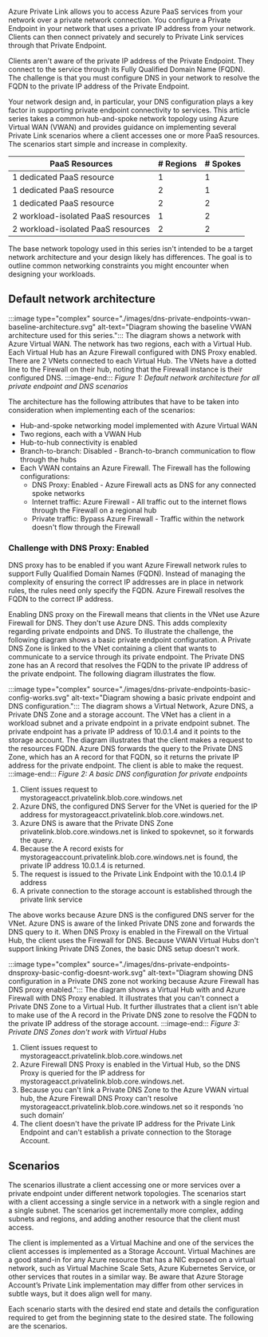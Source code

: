Azure Private Link allows you to access Azure PaaS services from your network over a private network connection. You configure a Private Endpoint in your network that uses a private IP address from your network. Clients can then connect privately and securely to Private Link services through that Private Endpoint.

Clients aren't aware of the private IP address of the Private Endpoint. They connect to the service through its Fully Qualified Domain Name (FQDN). The challenge is that you must configure DNS in your network to resolve the FQDN to the private IP address of the Private Endpoint.

Your network design and, in particular, your DNS configuration plays a key factor in supporting private endpoint connectivity to services. This article series takes a common hub-and-spoke network topology using Azure Virtual WAN (VWAN) and provides guidance on implementing several Private Link scenarios where a client accesses one or more PaaS resources. The scenarios start simple and increase in complexity.

| PaaS Resources | # Regions | # Spokes |
| --- | --- | --- |
| 1 dedicated PaaS resource | 1 | 1 |
| 1 dedicated PaaS resource | 2 | 1 |
| 1 dedicated PaaS resource | 2 | 2 |
| 2 workload-isolated PaaS resources | 1 | 2 |
| 2 workload-isolated PaaS resources | 2 | 2 |

The base network topology used in this series isn't intended to be a target network architecture and your design likely has differences. The goal is to outline common networking constraints you might encounter when designing your workloads.

## Default network architecture

:::image type="complex" source="./images/dns-private-endpoints-vwan-baseline-architecture.svg" alt-text="Diagram showing the baseline VWAN architecture used for this series.":::
The diagram shows a network with Azure Virtual WAN. The network has two regions, each with a Virtual Hub. Each Virtual Hub has an Azure Firewall configured with DNS Proxy enabled. There are 2 VNets connected to each Virtual Hub. The VNets have a dotted line to the Firewall on their hub, noting that the Firewall instance is their configured DNS.
:::image-end:::
*Figure 1: Default network architecture for all private endpoint and DNS scenarios*

The architecture has the following attributes that have to be taken into consideration when implementing each of the scenarios:

- Hub-and-spoke networking model implemented with Azure Virtual WAN
- Two regions, each with a VWAN Hub
- Hub-to-hub connectivity is enabled
- Branch-to-branch: Disabled - Branch-to-branch communication to flow through the hubs
- Each VWAN contains an Azure Firewall. The Firewall has the following configurations:
  - DNS Proxy: Enabled - Azure Firewall acts as DNS for any connected spoke networks
  - Internet traffic: Azure Firewall - All traffic out to the internet flows through the Firewall on a regional hub
  - Private traffic: Bypass Azure Firewall - Traffic within the network doesn't flow through the Firewall

### Challenge with DNS Proxy: Enabled

DNS proxy has to be enabled if you want Azure Firewall network rules to support Fully Qualified Domain Names (FQDN). Instead of managing the complexity of ensuring the correct IP addresses are in place in network rules, the rules need only specify the FQDN. Azure Firewall resolves the FQDN to the correct IP address.

Enabling DNS proxy on the Firewall means that clients in the VNet use Azure Firewall for DNS. They don't use Azure DNS. This adds complexity regarding private endpoints and DNS. To illustrate the challenge, the following diagram shows a basic private endpoint configuration. A Private DNS Zone is linked to the VNet containing a client that wants to communicate to a service through its private endpoint. The Private DNS zone has an A record that resolves the FQDN to the private IP address of the private endpoint. The following diagram illustrates the flow.

:::image type="complex" source="./images/dns-private-endpoints-basic-config-works.svg" alt-text="Diagram showing a basic private endpoint and DNS configuration.":::
The diagram shows a Virtual Network, Azure DNS, a Private DNS Zone and a storage account. The VNet has a client in a workload subnet and a private endpoint in a private endpoint subnet. The private endpoint has a private IP address of 10.0.1.4 and it points to the storage account. The diagram illustrates that the client makes a request to the resources FQDN. Azure DNS forwards the query to the Private DNS Zone, which has an A record for that FQDN, so it returns the private IP address for the private endpoint. The client is able to make the request.
:::image-end:::
*Figure 2: A basic DNS configuration for private endpoints*

1. Client issues request to mystorageacct.privatelink.blob.core.windows.net
2. Azure DNS, the configured DNS Server for the VNet is queried for the IP address for mystorageacct.privatelink.blob.core.windows.net.
3. Azure DNS is aware that the Private DNS Zone privatelink.blob.core.windows.net is linked to spokevnet, so it forwards the query.
4. Because the A record exists for mystorageaccount.privatelink.blob.core.windows.net is found, the private IP address 10.0.1.4 is returned.
5. The request is issued to the Private Link Endpoint with the 10.0.1.4 IP address
6. A private connection to the storage account is established through the private link service

The above works because Azure DNS is the configured DNS server for the VNet. Azure DNS is aware of the linked Private DNS zone and forwards the DNS query to it. When DNS Proxy is enabled in the Firewall on the Virtual Hub, the client uses the Firewall for DNS. Because VWAN Virtual Hubs don't support linking Private DNS Zones, the basic DNS setup doesn't work.

:::image type="complex" source="./images/dns-private-endpoints-dnsproxy-basic-config-doesnt-work.svg" alt-text="Diagram showing DNS configuration in a Private DNS zone not working because Azure Firewall has DNS proxy enabled.":::
The diagram shows a Virtual Hub with and Azure Firewall with DNS Proxy enabled. It illustrates that you can't connect a Private DNS Zone to a Virtual Hub. It further illustrates that a client isn't able to make use of the A record in the Private DNS zone to resolve the FQDN to the private IP address of the storage account.
:::image-end:::
*Figure 3: Private DNS Zones don't work with Virtual Hubs*

1. Client issues request to mystorageacct.privatelink.blob.core.windows.net
2. Azure Firewall DNS Proxy is enabled in the Virtual Hub, so the DNS Proxy is queried for the IP address for mystorageacct.privatelink.blob.core.windows.net.
3. Because you can't link a Private DNS Zone to the Azure VWAN virtual hub, the Azure Firewall DNS Proxy can't resolve mystorageacct.privatelink.blob.core.windows.net so it responds ‘no such domain’
4. The client doesn't have the private IP address for the Private Link Endpoint and can't establish a private connection to the Storage Account.

## Scenarios

The scenarios illustrate a client accessing one or more services over a private endpoint under different network topologies. The scenarios start with a client accessing a single service in a network with a single region and a single subnet. The scenarios get incrementally more complex, adding subnets and regions, and adding another resource that the client must access.  

The client is implemented as a Virtual Machine and one of the services the client accesses is implemented as a Storage Account. Virtual Machines are a good stand-in for any Azure resource that has a NIC exposed on a virtual network, such as Virtual Machine Scale Sets, Azure Kubernetes Service, or other services that routes in a similar way. Be aware that Azure Storage Account’s Private Link implementation may differ from other services in subtle ways, but it does align well for many.

Each scenario starts with the desired end state and details the configuration required to get from the beginning state to the desired state. The following are the scenarios.
